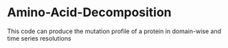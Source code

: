 # Amino-Acid-Decomposition
This code can produce the mutation profile of a protein in domain-wise and time series resolutions
